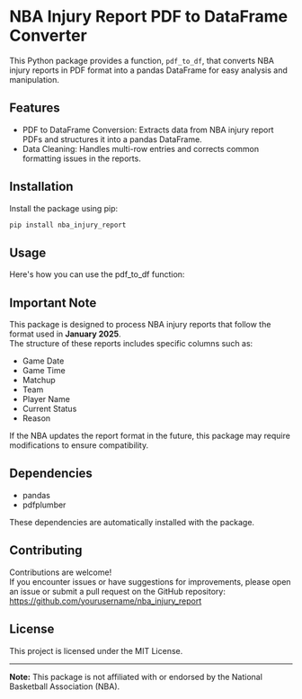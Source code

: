 # NBA Injury Report PDF to DataFrame Converter

This Python package provides a function, `pdf_to_df`, that converts NBA injury reports in PDF format into a pandas DataFrame for easy analysis and manipulation.

## Features

- PDF to DataFrame Conversion: Extracts data from NBA injury report PDFs and structures it into a pandas DataFrame.
- Data Cleaning: Handles multi-row entries and corrects common formatting issues in the reports.

## Installation

Install the package using pip:

```bash
pip install nba_injury_report
```

## Usage

Here's how you can use the pdf_to_df function:

## Important Note

This package is designed to process NBA injury reports that follow the format used in **January 2025**.  
The structure of these reports includes specific columns such as:
- Game Date
- Game Time
- Matchup
- Team
- Player Name
- Current Status
- Reason

If the NBA updates the report format in the future, this package may require modifications to ensure compatibility.

## Dependencies

- pandas
- pdfplumber

These dependencies are automatically installed with the package.

## Contributing

Contributions are welcome!  
If you encounter issues or have suggestions for improvements, please open an issue or submit a pull request on the GitHub repository:  
https://github.com/yourusername/nba_injury_report

## License

This project is licensed under the MIT License.

---

**Note:** This package is not affiliated with or endorsed by the National Basketball Association (NBA).
